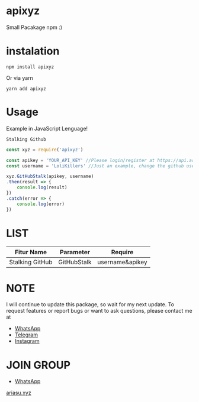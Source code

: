 # apixyz

Small Pacakage npm :)

# instalation
```shell
npm install apixyz
```
Or via yarn
```shell
yarn add apixyz
```

# Usage

Example in JavaScript Lenguage!

```Stalking Github```
```javascript
const xyz = require('apixyz')

const apikey = 'YOUR_API_KEY' //Please login/register at https://api.ariasu.xyz to get the apikey
const username = 'LoliKillers' //Just an example, change the github username you want to stalk

xyz.GitHubStalk(apikey, username)
.then(result => {
    console.log(result)
})
.catch(error => {
    console.log(error)
})
```


# LIST

| Fitur Name | Parameter | Require |
| :------------: | :---------------: | :-----: |
| Stalking GitHub | GitHubStalk | username&apikey|


# NOTE

I will continue to update this package, so wait for my next update.
To request features or report bugs or want to ask questions, please contact me at 
* [WhatsApp](https://wa.me/6285785445412)
* [Telegram](https://t.me/Loli_Killers)
* [Instagram](https://instagram.com/ariasuxyz)

# JOIN GROUP
* [WhatsApp](https://chat.whatsapp.com/KBi9lpu8IyC3I7kZ055pQm)

[ariasu.xyz](https://api.ariasu.xyz)

